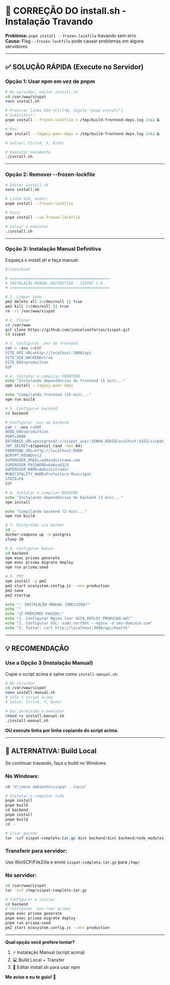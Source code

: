# 🔧 CORREÇÃO DO install.sh - Instalação Travando

**Problema:** `pnpm install --frozen-lockfile` travando sem erro  
**Causa:** Flag `--frozen-lockfile` pode causar problemas em alguns servidores

---

## ✅ SOLUÇÃO RÁPIDA (Execute no Servidor)

### **Opção 1: Usar npm em vez de pnpm**

```bash
# No servidor, editar install.sh
cd /var/www/sispat
nano install.sh

# Procurar linha 924 (Ctrl+W, digite "pnpm install")
# Substituir:
pnpm install --frozen-lockfile > /tmp/build-frontend-deps.log 2>&1 &

# Por:
npm install --legacy-peer-deps > /tmp/build-frontend-deps.log 2>&1 &

# Salvar: Ctrl+X, Y, Enter

# Executar novamente
./install.sh
```

---

### **Opção 2: Remover --frozen-lockfile**

```bash
# Editar install.sh
nano install.sh

# Linha 924, mudar:
pnpm install --frozen-lockfile

# Para:
pnpm install --no-frozen-lockfile

# Salvar e executar
./install.sh
```

---

### **Opção 3: Instalação Manual Definitiva**

Esqueça o install.sh e faça manual:

```bash
#!/bin/bash

# ============================================
# INSTALAÇÃO MANUAL DEFINITIVA - SISPAT 2.0
# ============================================

# 1. Limpar tudo
pm2 delete all 2>/dev/null || true
pm2 kill 2>/dev/null || true
rm -rf /var/www/sispat

# 2. Clonar
cd /var/www
git clone https://github.com/junielsonfarias/sispat.git
cd sispat

# 3. Configurar .env do frontend
cat > .env <<EOF
VITE_API_URL=http://localhost:3000/api
VITE_USE_BACKEND=true
VITE_ENV=production
EOF

# 4. Instalar e compilar FRONTEND
echo "Instalando dependências do frontend (5 min)..."
npm install --legacy-peer-deps

echo "Compilando frontend (10 min)..."
npm run build

# 5. Configurar backend
cd backend

# Configurar .env do backend
cat > .env <<EOF
NODE_ENV=production
PORT=3000
DATABASE_URL=postgresql://sispat_user:SENHA_AQUI@localhost:5432/sispat_prod
JWT_SECRET=$(openssl rand -hex 64)
FRONTEND_URL=http://localhost:8080
BCRYPT_ROUNDS=12
SUPERUSER_EMAIL=admin@sistema.com
SUPERUSER_PASSWORD=Admin@123
SUPERUSER_NAME=Administrador
MUNICIPALITY_NAME=Prefeitura Municipal
STATE=PA
EOF

# 6. Instalar e compilar BACKEND
echo "Instalando dependências do backend (3 min)..."
npm install

echo "Compilando backend (2 min)..."
npm run build

# 7. PostgreSQL via Docker
cd ..
docker-compose up -d postgres
sleep 10

# 8. Configurar banco
cd backend
npm exec prisma generate
npm exec prisma migrate deploy
npm run prisma:seed

# 9. PM2
npm install -g pm2
pm2 start ecosystem.config.js --env production
pm2 save
pm2 startup

echo "✅ INSTALAÇÃO MANUAL CONCLUÍDA!"
echo ""
echo "📋 PRÓXIMOS PASSOS:"
echo "1. Configurar Nginx (ver GUIA_DEPLOY_PRODUCAO.md)"
echo "2. Configurar SSL: sudo certbot --nginx -d seu-dominio.com"
echo "3. Testar: curl http://localhost:3000/api/health"
```

---

## 💡 RECOMENDAÇÃO

### **Use a Opção 3 (Instalação Manual)**

Copie o script acima e salve como `install-manual.sh`:

```bash
# No servidor
cd /var/www/sispat
nano install-manual.sh
# Cole o script acima
# Salve: Ctrl+X, Y, Enter

# Dar permissão e executar
chmod +x install-manual.sh
./install-manual.sh
```

**OU execute linha por linha copiando do script acima.**

---

## 🎯 ALTERNATIVA: Build Local

Se continuar travando, faça o build no Windows:

### **No Windows:**

```powershell
cd "d:\novo ambiente\sispat - Copia"

# Instalar e compilar tudo
pnpm install
pnpm build
cd backend
pnpm install
pnpm build
cd ..

# Criar pacote
tar -czf sispat-completo.tar.gz dist backend/dist backend/node_modules node_modules
```

### **Transferir para servidor:**

Use WinSCP/FileZilla e envie `sispat-completo.tar.gz` para `/tmp/`

### **No servidor:**

```bash
cd /var/www/sispat
tar -xzf /tmp/sispat-completo.tar.gz

# Configurar e iniciar
cd backend
# Configurar .env (ver acima)
pnpm exec prisma generate
pnpm exec prisma migrate deploy
pnpm run prisma:seed
pm2 start ecosystem.config.js --env production
```

---

**Qual opção você prefere tentar?**

1. ⚡ Instalação Manual (script acima)
2. 💻 Build Local + Transfer
3. 🔧 Editar install.sh para usar npm

**Me avise e eu te guio! 🚀**

